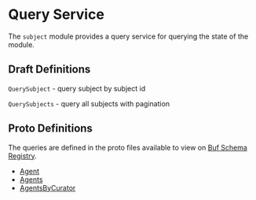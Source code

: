 # Query Service

The `subject` module provides a query service for querying the state of the module.

## Draft Definitions

`QuerySubject` - query subject by subject id

`QuerySubjects` - query all subjects with pagination

## Proto Definitions

The queries are defined in the proto files available to view on [Buf Schema Registry](https://buf.build/chora/agent).

<!-- listed alphabetically -->

- [Agent](https://buf.build/chora/agent/docs/main:chora.agent.v1#chora.agent.v1.Query.Agent)
- [Agents](https://buf.build/chora/agent/docs/main:chora.agent.v1#chora.agent.v1.Query.Agents)
- [AgentsByCurator](https://buf.build/chora/agent/docs/main:chora.agent.v1#chora.agent.v1.Query.AgentsByCurator)
